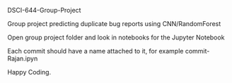 DSCI-644-Group-Project

Group project predicting duplicate bug reports using CNN/RandomForest
 
Open group project folder and look in notebooks for the Jupyter Notebook

Each commit should have a name attached to it, for example commit-Rajan.ipyn

Happy Coding.
